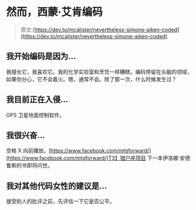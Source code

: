 # 然而，西蒙·艾肯编码

> 原文:[https://dev.to/mcalister/nevertheless-simone-aiken-coded](https://dev.to/mcalister/nevertheless-simone-aiken-coded)

## 我开始编码是因为...

我擅长它，我喜欢它。我的化学实验室和烹饪一样糟糕。编码停留在头脑的领域，如果你分心，它不会着火。嗯，通常不会。除了那一次，什么时候发生过？

## 我目前正在入侵...

GPS 卫星地面控制软件。

## 我很兴奋...

空格 X
向前播放。[https://www.facebook.com/mtgforward/](https://www.facebook.com/mtgforward/)T3】猎户座项目
下一本伊洛娜·安德鲁斯的书即将问世。

## 我对其他代码女性的建议是...

接受别人的批评之前，先评估一下它是否公平。
